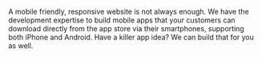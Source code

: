 
A mobile friendly, responsive website is not always enough. We have the development expertise to build mobile apps that your customers can download directly from the app store via their smartphones, supporting both iPhone and Android. Have a killer app idea? We can build that for you as well.
